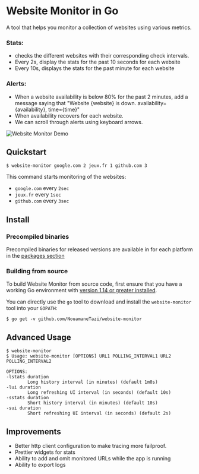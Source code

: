 # Website Monitor in Go

A tool that helps you monitor a collection of websites using various metrics.
### Stats:
* checks the different websites with their corresponding check intervals.
* Every 2s, display the stats for the past 10 seconds for each website
* Every 10s, displays the stats for the past minute for each website

### Alerts:
* When a website availability is below 80% for the past 2 minutes, add a message saying that "Website {website} is down. availability={availability}, time={time}"
* When availability recovers for each website.
* We can scroll through alerts using keyboard arrows.

![Website Monitor Demo](demo.gif)
## Quickstart


    $ website-monitor google.com 2 jeux.fr 1 github.com 3

This command starts monitoring of the websites:
- `google.com` every `2sec`
- `jeux.fr` every `1sec`
- `github.com` every `3sec`


## Install

### Precompiled binaries
Precompiled binaries for released versions are available in for each platform in the [packages section](https://github.com/NouamaneTazi/website-monitor/releases/)

### Building from source
To build Website Monitor from source code, first ensure that you have a working
Go environment with [version 1.14 or greater installed](https://golang.org/doc/install).

You can directly use the `go` tool to download and install the `website-monitor` tool into your `GOPATH`:

    $ go get -v github.com/NouamaneTazi/website-monitor


## Advanced Usage
    $ website-monitor
    $ Usage: website-monitor [OPTIONS] URL1 POLLING_INTERVAL1 URL2 POLLING_INTERVAL2

    OPTIONS:
    -lstats duration
            Long history interval (in minutes) (default 1m0s)
    -lui duration
            Long refreshing UI interval (in seconds) (default 10s)
    -sstats duration
            Short history interval (in minutes) (default 10s)
    -sui duration
            Short refreshing UI interval (in seconds) (default 2s)


## Improvements
* Better http client configuration to make tracing more failproof.
* Prettier widgets for stats
* Ability to add and omit monitored URLs while the app is running
* Ability to export logs
